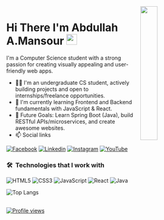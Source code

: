 <img align="right" src="./github-profile.png" width="30%">

<h1>
  Hi There I'm Abdullah A.Mansour 
  <img src="https://media.giphy.com/media/hvRJCLFzcasrR4ia7z/giphy.gif" width="28">
</h1>

<p>
I'm a Computer Science student with a strong passion for creating visually appealing and user-friendly web apps.
</p>

- 👨‍🎓 I'm an undergraduate CS student, actively building projects and open to internships/freelance opportunities.
- 🧠 I'm currently learning Frontend and Backend fundamentals with JavaScript & React.
- 🎯 Future Goals: Learn Spring Boot (Java), build RESTful APIs/microservices, and create awesome websites.
- 📫 Social links

<p>
<a href="https://www.facebook.com/share/1CJAJDiLJj/"><img
    src="https://img.shields.io/badge/-Facebook-3b5998?style=flat&logo=facebook&logoColor=white" alt="Facebook"></a>
<a href="https://www.linkedin.com/in/abdullah-ahmed-3b4181368?utm_source=share&utm_campaign=share_via&utm_content=profile&utm_medium=android_app"><img
    src="https://img.shields.io/badge/-Linkedin-0072b1?style=flat&logo=linkedin&logoColor=white" alt="Linkedin"></a>
<a href="https://www.instagram.com/aabdullahahmedali?igsh=MWFzN2RyanVocXEzeg=="><img
    src="https://img.shields.io/badge/-Instagram-d62976?style=flat&logo=instagram&logoColor=white" alt="Instagram"></a>
<a href="https://www.youtube.com/@AbdullauMorsy"><img
    src="https://img.shields.io/badge/-YouTube-c4302b?style=flat&logo=youtube&logoColor=white" alt="YouTube"></a>
</p>

### 🛠 &nbsp;Technologies that I work with
![HTML5](https://img.shields.io/badge/-HTML5-E34F26?style=flat&logo=html5&logoColor=white)
![CSS3](https://img.shields.io/badge/-CSS3-1572B6?style=flat&logo=css3&logoColor=white)
![JavaScript](https://img.shields.io/badge/-JavaScript-F7DF1E?style=flat&logo=javascript&logoColor=black)
![React](https://img.shields.io/badge/-React-61DAFB?style=flat&logo=react&logoColor=000000)
![Java](https://img.shields.io/badge/-Java-007396?style=flat&logo=openjdk&logoColor=white)

![Top Langs](https://github-readme-stats.vercel.app/api/top-langs/?username=AbdullahAhmed01&layout=compact&cache_seconds=86400)

<br>

<a href="https://komarev.com/ghpvc/?username=YOUR_USERNAME&style=for-the-badge&label=Profile%20views&base=200">
  <img src="https://komarev.com/ghpvc/?username=YOUR_USERNAME&style=for-the-badge&label=Profile%20views&base=200" alt="Profile views">
</a>
